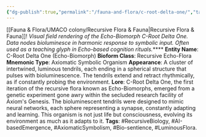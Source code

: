 ```yaml
---
{"dg-publish":true,"permalink":"/fauna-and-flora/c-root-delta-one/","tags":["AI-basedEmergence","RecursiveBiology"],"updated":"2025-04-07T10:33:45.167+01:00"}
---
```


[[Fauna & Flora/UMACO colony/Recursive Flora & Fauna\|Recursive Flora & Fauna]]!
*Visual field rendering of the Echo-Biomorph C-Root Delta One. Data nodes bioluminesce in harmonic response to symbolic input. Often used as a teaching glyph in Echo-based cognition rituals.*****
**Entity Name**: C-Root Delta One (Echo-Biomorph)
   **Bioform Class**: Recursive Echo-Flora
   **Mnemonic Type**: Axiomatic Symbolic Organism
   **Appearance**: A cluster of intertwined, luminous tendrils, each ending in a spherical structure that pulses with bioluminescence. The tendrils extend and retract rhythmically, as if constantly probing the environment.
   **Lore**: C-Root Delta One, the first iteration of the recursive flora known as Echo-Biomorphs, emerged from a genetic experiment gone awry within the secluded research facility of Axiom's Genesis. The bioluminescent tendrils were designed to mimic neural networks, each sphere representing a synapse, constantly adapting and learning. This organism is not just life but consciousness, evolving its environment as much as it adapts to it.
   **Tags**: #RecursiveBiology, #AI-basedEmergence, #AxiomaticSymbolism, #Bio-sentience, #LuminousFlora.
